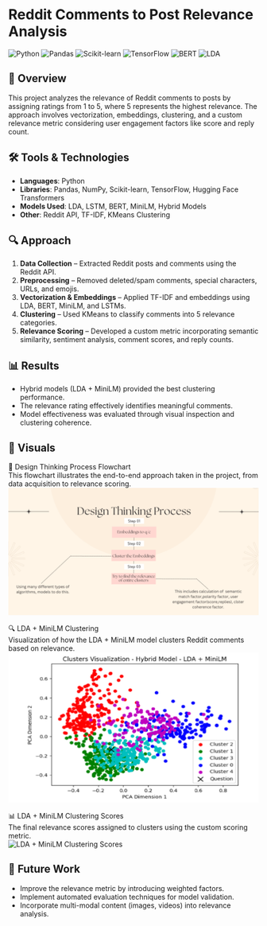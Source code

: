# Reddit Comments to Post Relevance Analysis

![Python](https://img.shields.io/badge/Python-3.10-blue) 
![Pandas](https://img.shields.io/badge/Pandas-1.5.3-orange) 
![Scikit-learn](https://img.shields.io/badge/Scikit--learn-1.2.2-yellow) 
![TensorFlow](https://img.shields.io/badge/TensorFlow-2.10-red)
![BERT](https://img.shields.io/badge/BERT-transformers-green)
![LDA](https://img.shields.io/badge/LDA-Topic%20Modeling-blueviolet)

## 📌 Overview  
This project analyzes the relevance of Reddit comments to posts by assigning ratings from 1 to 5, where 5 represents the highest relevance. The approach involves vectorization, embeddings, clustering, and a custom relevance metric considering user engagement factors like score and reply count.

## 🛠 Tools & Technologies  
- **Languages**: Python  
- **Libraries**: Pandas, NumPy, Scikit-learn, TensorFlow, Hugging Face Transformers  
- **Models Used**: LDA, LSTM, BERT, MiniLM, Hybrid Models  
- **Other**: Reddit API, TF-IDF, KMeans Clustering  

## 🔍 Approach  
1. **Data Collection** – Extracted Reddit posts and comments using the Reddit API.  
2. **Preprocessing** – Removed deleted/spam comments, special characters, URLs, and emojis.  
3. **Vectorization & Embeddings** – Applied TF-IDF and embeddings using LDA, BERT, MiniLM, and LSTMs.  
4. **Clustering** – Used KMeans to classify comments into 5 relevance categories.  
5. **Relevance Scoring** – Developed a custom metric incorporating semantic similarity, sentiment analysis, comment scores, and reply counts.  

## 📊 Results  
- Hybrid models (LDA + MiniLM) provided the best clustering performance.  
- The relevance rating effectively identifies meaningful comments.  
- Model effectiveness was evaluated through visual inspection and clustering coherence.  

## 📸 Visuals  

🧩 Design Thinking Process Flowchart  
This flowchart illustrates the end-to-end approach taken in the project, from data acquisition to relevance scoring.  
![Design Thinking Process](images/design_thinking_process_flowchart.png)  

🔍 LDA + MiniLM Clustering  
Visualization of how the LDA + MiniLM model clusters Reddit comments based on relevance.  
![LDA + MiniLM Clustering](images/lda_minilm_clustering.png)  

📊 LDA + MiniLM Clustering Scores  
The final relevance scores assigned to clusters using the custom scoring metric.  
![LDA + MiniLM Clustering Scores](images/lda_minilm_scores.png)  
 


## 🚀 Future Work  
- Improve the relevance metric by introducing weighted factors.  
- Implement automated evaluation techniques for model validation.  
- Incorporate multi-modal content (images, videos) into relevance analysis.  

